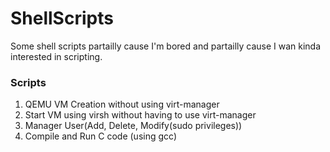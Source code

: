 # ShellScripts
Some shell scripts partailly cause I'm bored and partailly cause I wan kinda interested in scripting.

### Scripts
1. QEMU VM Creation without using virt-manager
2. Start VM using virsh without having to use virt-manager
3. Manager User(Add, Delete, Modify(sudo privileges))
4. Compile and Run C code (using gcc)

